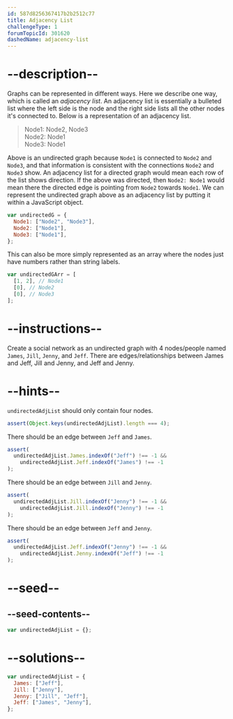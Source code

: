 ```yaml
---
id: 587d8256367417b2b2512c77
title: Adjacency List
challengeType: 1
forumTopicId: 301620
dashedName: adjacency-list
---
```


# --description--

Graphs can be represented in different ways. Here we describe one way, which is called an <dfn>adjacency list</dfn>. An adjacency list is essentially a bulleted list where the left side is the node and the right side lists all the other nodes it's connected to. Below is a representation of an adjacency list.

<blockquote>Node1: Node2, Node3<br>Node2: Node1<br>Node3: Node1</blockquote>

Above is an undirected graph because `Node1` is connected to `Node2` and `Node3`, and that information is consistent with the connections `Node2` and `Node3` show. An adjacency list for a directed graph would mean each row of the list shows direction. If the above was directed, then `Node2: Node1` would mean there the directed edge is pointing from `Node2` towards `Node1`. We can represent the undirected graph above as an adjacency list by putting it within a JavaScript object.

```js
var undirectedG = {
  Node1: ["Node2", "Node3"],
  Node2: ["Node1"],
  Node3: ["Node1"],
};
```

This can also be more simply represented as an array where the nodes just have numbers rather than string labels.

```js
var undirectedGArr = [
  [1, 2], // Node1
  [0], // Node2
  [0], // Node3
];
```

# --instructions--

Create a social network as an undirected graph with 4 nodes/people named `James`, `Jill`, `Jenny`, and `Jeff`. There are edges/relationships between James and Jeff, Jill and Jenny, and Jeff and Jenny.

# --hints--

`undirectedAdjList` should only contain four nodes.

```js
assert(Object.keys(undirectedAdjList).length === 4);
```

There should be an edge between `Jeff` and `James`.

```js
assert(
  undirectedAdjList.James.indexOf("Jeff") !== -1 &&
    undirectedAdjList.Jeff.indexOf("James") !== -1
);
```

There should be an edge between `Jill` and `Jenny`.

```js
assert(
  undirectedAdjList.Jill.indexOf("Jenny") !== -1 &&
    undirectedAdjList.Jill.indexOf("Jenny") !== -1
);
```

There should be an edge between `Jeff` and `Jenny`.

```js
assert(
  undirectedAdjList.Jeff.indexOf("Jenny") !== -1 &&
    undirectedAdjList.Jenny.indexOf("Jeff") !== -1
);
```

# --seed--

## --seed-contents--

```js
var undirectedAdjList = {};
```

# --solutions--

```js
var undirectedAdjList = {
  James: ["Jeff"],
  Jill: ["Jenny"],
  Jenny: ["Jill", "Jeff"],
  Jeff: ["James", "Jenny"],
};
```
